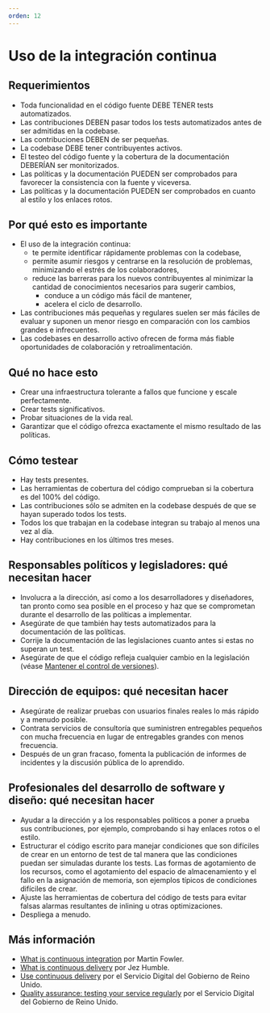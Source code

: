 ```yaml
---
orden: 12
---
```


# Uso de la integración continua

## Requerimientos

* Toda funcionalidad en el código fuente DEBE TENER tests automatizados.
* Las contribuciones DEBEN pasar todos los tests automatizados antes de ser admitidas en la codebase.
* Las contribuciones DEBEN de ser pequeñas.
* La codebase DEBE tener contribuyentes activos.
* El testeo del código fuente y la cobertura de la documentación DEBERÍAN ser monitorizados.
* Las políticas y la documentación PUEDEN ser comprobados para favorecer la consistencia con la fuente y viceversa.
* Las políticas y la documentación PUEDEN ser comprobados en cuanto al estilo y los enlaces rotos.

## Por qué esto es importante

* El uso de la integración continua:
  * te permite identificar rápidamente problemas con la codebase,
  * permite asumir riesgos y centrarse en la resolución de problemas, minimizando el estrés de los colaboradores,
  * reduce las barreras para los nuevos contribuyentes al minimizar la cantidad de conocimientos necesarios para sugerir cambios,
    * conduce a un código más fácil de mantener,
    * acelera el ciclo de desarrollo.
* Las contribuciones más pequeñas y regulares suelen ser más fáciles de evaluar y suponen un menor riesgo en comparación con los cambios grandes e infrecuentes.
* Las codebases en desarrollo activo ofrecen de forma más fiable oportunidades de colaboración y retroalimentación.

## Qué no hace esto

* Crear una infraestructura tolerante a fallos que funcione y escale perfectamente.
* Crear tests significativos.
* Probar situaciones de la vida real.
* Garantizar que el código ofrezca exactamente el mismo resultado de las políticas.

## Cómo testear

* Hay tests presentes.
* Las herramientas de cobertura del código comprueban si la cobertura es del 100% del código.
* Las contribuciones sólo se admiten en la codebase después de que se hayan superado todos los tests.
* Todos los que trabajan en la codebase integran su trabajo al menos una vez al día.
* Hay contribuciones en los últimos tres meses.

## Responsables políticos y legisladores: qué necesitan hacer

* Involucra a la dirección, así como a los desarrolladores y diseñadores, tan pronto como sea posible en el proceso y haz que se comprometan durante el desarrollo de las políticas a implementar.
* Asegúrate de que también hay tests automatizados para la documentación de las políticas.
* Corrije la documentación de las legislaciones cuanto antes si estas no superan un test.
* Asegúrate de que el código refleja cualquier cambio en la legislación (véase [Mantener el control de versiones](version-control-and-history.md)).

## Dirección de equipos: qué necesitan hacer

* Asegúrate de realizar pruebas con usuarios finales reales lo más rápido y a menudo posible.
* Contrata servicios de consultoría que suministren entregables pequeños con mucha frecuencia en lugar de entregables grandes con menos frecuencia.
* Después de un gran fracaso, fomenta la publicación de informes de incidentes y la discusión pública de lo aprendido.

## Profesionales del desarrollo de software y diseño: qué necesitan hacer

* Ayudar a la dirección y a los responsables políticos a poner a prueba sus contribuciones, por ejemplo, comprobando si hay enlaces rotos o el estilo.
* Estructurar el código escrito para manejar condiciones que son difíciles de crear en un entorno de test de tal manera que las condiciones puedan ser simuladas durante los tests. Las formas de agotamiento de los recursos, como el agotamiento del espacio de almacenamiento y el fallo en la asignación de memoria, son ejemplos típicos de condiciones difíciles de crear.
* Ajuste las herramientas de cobertura del código de tests para evitar falsas alarmas resultantes de inlining u otras optimizaciones.
* Despliega a menudo.

## Más información

* [What is continuous integration](https://www.martinfowler.com/articles/continuousIntegration.html) por Martin Fowler.
* [What is continuous delivery](https://www.continuousdelivery.com/) por Jez Humble.
* [Use continuous delivery](https://gds-way.cloudapps.digital/standards/continuous-delivery.html) por el Servicio Digital del Gobierno de Reino Unido.
* [Quality assurance: testing your service regularly](https://www.gov.uk/service-manual/technology/quality-assurance-testing-your-service-regularly) por el Servicio Digital del Gobierno de Reino Unido.
